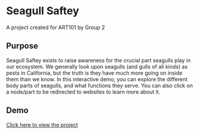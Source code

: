 # Seagull Saftey

A project created for ART101 by Group 2

## Purpose

Seagull Saftey exists to raise awareness for the crucial part seagulls play in our ecosystem.
We generally look upon seagulls (and gulls of all kinds) as pests in California, but the truth is they have much more going on inside them than we know.
In this interactive demo, you can explore the different body parts of seagulls, and what functions they serve.
You can also click on a node/part to be redirected to websites to learn more about it.
 
## Demo

[Click here to view the project](https://fryles.github.io/art101final/)


